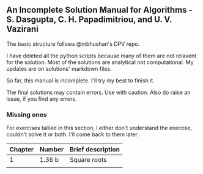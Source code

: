 ## An Incomplete Solution Manual for Algorithms - S. Dasgupta, C. H. Papadimitriou, and U. V. Vazirani

The basic structure follows @mbhushan's DPV repo.

I have deleted all the python scripts because many of them are not relavent for the solution. Most of the solutions are analytical not computational. My updates are on solutions' markdown files.

So far, this manual is incomplete. I'll try my best to finish it.

The final solutions may contain errors. Use with caution. Also do raise an issue, if you find any errors.

### Missing ones

For exercises tallied in this section, I either don't understand the exercise, couldn't solve it or both. I'll come back to them later.

|Chapter| Number | Brief description|
|-----|-----|-----|
|1|1.36 b|Square roots|
||||
